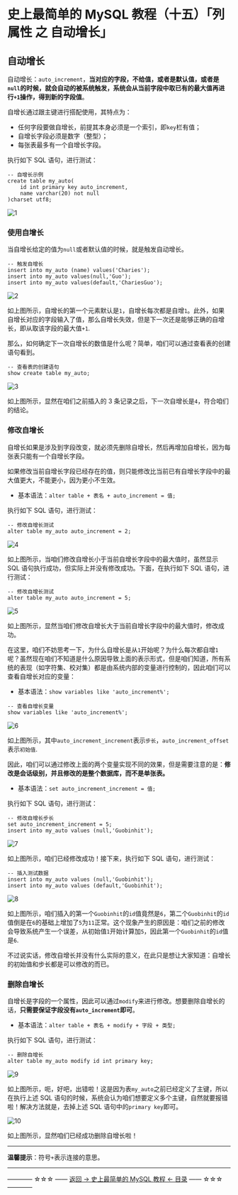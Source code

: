 # 史上最简单的 MySQL 教程（十五）「列属性 之 自动增长」
## 自动增长

自动增长：`auto_increment`，**当对应的字段，不给值，或者是默认值，或者是`null`的时候，就会自动的被系统触发，系统会从当前字段中取已有的最大值再进行`+1`操作，得到新的字段值**。

自增长通过跟主键进行搭配使用，其特点为：

 - 任何字段要做自增长，前提其本身必须是一个索引，即`key`栏有值；
 - 自增长字段必须是数字（整型）；
 - 每张表最多有一个自增长字段。

执行如下 SQL 语句，进行测试：

```
-- 自增长示例
create table my_auto(
	id int primary key auto_increment,
	name varchar(20) not null
)charset utf8;
```

![1](http://img.blog.csdn.net/20170523225451048)

### 使用自增长

当自增长给定的值为`null`或者默认值的时候，就是触发自动增长。

```
-- 触发自增长
insert into my_auto (name) values('Charies');
insert into my_auto values(null,'Guo');
insert into my_auto values(default,'ChariesGuo');
```
![2](http://img.blog.csdn.net/20170523230214445)

如上图所示，自增长的第一个元素默认是`1`，自增长每次都是自增`1`。此外，如果自增长对应的字段输入了值，那么自增长失效，但是下一次还是能够正确的自增长，即从取该字段的最大值`+1`.

那么，如何确定下一次自增长的数值是什么呢？简单，咱们可以通过查看表的创建语句看到。

```
-- 查看表的创建语句
show create table my_auto;
```
![3](http://img.blog.csdn.net/20170523230908501)

如上图所示，显然在咱们之前插入的 3 条记录之后，下一次自增长是`4`，符合咱们的结论。

### 修改自增长

自增长如果是涉及到字段改变，就必须先删除自增长，然后再增加自增长，因为每张表只能有一个自增长字段。

如果修改当前自增长字段已经存在的值，则只能修改比当前已有自增长字段中的最大值更大，不能更小，因为更小不生效。

 - 基本语法：`alter table + 表名 + auto_increment = 值;`

执行如下 SQL 语句，进行测试：

```
-- 修改自增长测试
alter table my_auto auto_increment = 2;
```

![4](http://img.blog.csdn.net/20170523233034847)

如上图所示，当咱们修改自增长小于当前自增长字段中的最大值时，虽然显示 SQL 语句执行成功，但实际上并没有修改成功。下面，在执行如下 SQL 语句，进行测试：

```
-- 修改自增长测试
alter table my_auto auto_increment = 5;
```

![5](http://img.blog.csdn.net/20170523233250704)

如上图所示，显然当咱们修改自增长大于当前自增长字段中的最大值时，修改成功。

在这里，咱们不妨思考一下，为什么自增长是从`1`开始呢？为什么每次都自增`1`呢？虽然现在咱们不知道是什么原因导致上面的表示形式，但是咱们知道，所有系统的表现（如字符集、校对集）都是由系统内部的变量进行控制的，因此咱们可以查看自增长对应的变量：

 - 基本语法：`show variables like 'auto_increment%';`

```
-- 查看自增长变量
show variables like 'auto_increment%';
```
![6](http://img.blog.csdn.net/20170523234155133)

如上图所示，其中`auto_increment_increment`表示`步长`，`auto_increment_offset`表示`初始值`.

因此，咱们可以通过修改上面的两个变量实现不同的效果，但是需要注意的是：**修改是会话级别，并且修改的是整个数据库，而不是单张表。**

 - 基本语法：`set auto_increment_increment = 值;`

执行如下 SQL 语句，进行测试：

```
-- 修改自增长步长
set auto_increment_increment = 5;
insert into my_auto values (null,'Guobinhit');
```
![7](http://img.blog.csdn.net/20170523234752168)

如上图所示，咱们已经修改成功！接下来，执行如下 SQL 语句，进行测试：
```
-- 插入测试数据
insert into my_auto values (null,'Guobinhit');
insert into my_auto values (default,'Guobinhit');
```

![8](http://img.blog.csdn.net/20170523235047044)

如上图所示，咱们插入的第一个`Guobinhit`的`id`值竟然是`6`，第二个`Guobinhit`的`id`值倒是在`6`的基础上增加了`5`为`11`正常。这个现象产生的原因是：咱们之前的修改会导致系统产生一个误差，从初始值`1`开始计算加`5`，因此第一个`Guobinhit`的`id`值是`6`. 

不过说实话，修改自增长并没有什么实际的意义，在此只是想让大家知道：自增长的初始值和步长都是可以修改的而已。

### 删除自增长

自增长是字段的一个属性，因此可以通过`modify`来进行修改。想要删除自增长的话，**只需要保证字段没有`auto_increment`即可**。

 - 基本语法：`alter table + 表名 + modify + 字段 + 类型;`

执行如下 SQL 语句，进行测试：

```
-- 删除自增长
alter table my_auto modify id int primary key;
```
![9](http://img.blog.csdn.net/20170524000518389)

如上图所示，呃，好吧，出错啦！这是因为表`my_auto`之前已经定义了主键，所以在执行上述 SQL 语句的时候，系统会认为咱们想要定义多个主键，自然就要报错啦！解决方法就是，去掉上述 SQL 语句中的`primary key`即可。

![10](http://img.blog.csdn.net/20170524000826628)

如上图所示，显然咱们已经成功删除自增长啦！

----------

**温馨提示**：符号`+`表示连接的意思。

----------
———— ☆☆☆ —— [返回 -> 史上最简单的 MySQL 教程 <- 目录](http://blog.csdn.net/qq_35246620/article/details/70823903) —— ☆☆☆ ————

